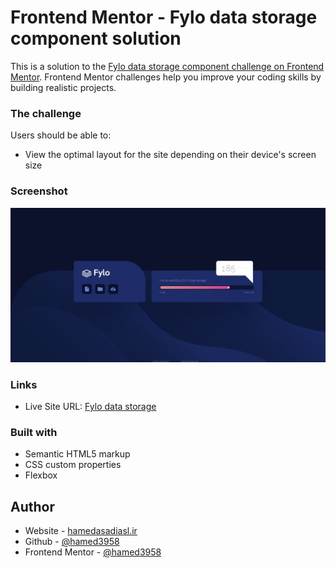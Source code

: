 # Frontend Mentor - Fylo data storage component solution

This is a solution to the [Fylo data storage component challenge on Frontend Mentor](https://www.frontendmentor.io/challenges/fylo-data-storage-component-1dZPRbV5n). Frontend Mentor challenges help you improve your coding skills by building realistic projects. 


### The challenge

Users should be able to:
- View the optimal layout for the site depending on their device's screen size

### Screenshot
![Fylo data storage](images/Web-capture.jpeg)


### Links

- Live Site URL: [Fylo data storage](https://hamed3958.github.io/Fyl-data-storage/)


### Built with
- Semantic HTML5 markup
- CSS custom properties
- Flexbox

## Author
- Website - [hamedasadiasl.ir](http://hamedasadiasl.ir/)
- Github - [@hamed3958](https://github.com/hamed3958)
- Frontend Mentor - [@hamed3958](https://www.frontendmentor.io/profile/hamed3958)
